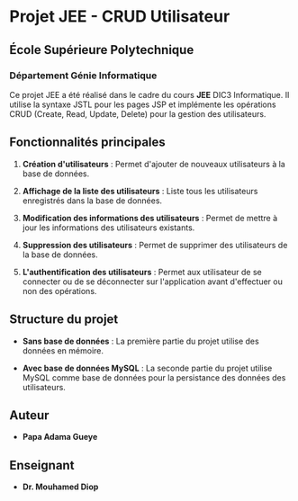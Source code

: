# Projet JEE - CRUD Utilisateur
## École Supérieure Polytechnique
### Département Génie Informatique

Ce projet JEE a été réalisé dans le cadre du cours **JEE** DIC3 Informatique. Il utilise la syntaxe JSTL pour les pages JSP et implémente les opérations CRUD (Create, Read, Update, Delete) pour la gestion des utilisateurs.

## Fonctionnalités principales

1. **Création d'utilisateurs** : Permet d'ajouter de nouveaux utilisateurs à la base de données.
   
2. **Affichage de la liste des utilisateurs** : Liste tous les utilisateurs enregistrés dans la base de données.

3. **Modification des informations des utilisateurs** : Permet de mettre à jour les informations des utilisateurs existants.

4. **Suppression des utilisateurs** : Permet de supprimer des utilisateurs de la base de données.

5. **L'authentification des utilisateurs** : Permet aux utilisateur de se connecter ou de se déconnecter sur l'application avant d'effectuer ou non des opérations.

## Structure du projet

- **Sans base de données** : La première partie du projet utilise des données en mémoire.
  
- **Avec base de données MySQL** : La seconde partie du projet utilise MySQL comme base de données pour la persistance des données des utilisateurs.

## Auteur

- **Papa Adama Gueye**

## Enseignant

- **Dr. Mouhamed Diop**
  
